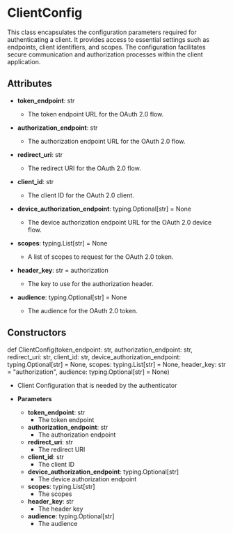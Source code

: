 # ClientConfig

This class encapsulates the configuration parameters required for authenticating a client. It provides access to essential settings such as endpoints, client identifiers, and scopes. The configuration facilitates secure communication and authorization processes within the client application.

## Attributes

- **token_endpoint**: str
  - The token endpoint URL for the OAuth 2.0 flow.

- **authorization_endpoint**: str
  - The authorization endpoint URL for the OAuth 2.0 flow.

- **redirect_uri**: str
  - The redirect URI for the OAuth 2.0 flow.

- **client_id**: str
  - The client ID for the OAuth 2.0 client.

- **device_authorization_endpoint**: typing.Optional[str] = None
  - The device authorization endpoint URL for the OAuth 2.0 device flow.

- **scopes**: typing.List[str] = None
  - A list of scopes to request for the OAuth 2.0 token.

- **header_key**: str = authorization
  - The key to use for the authorization header.

- **audience**: typing.Optional[str] = None
  - The audience for the OAuth 2.0 token.

## Constructors
def ClientConfig(token_endpoint: str, authorization_endpoint: str, redirect_uri: str, client_id: str, device_authorization_endpoint: typing.Optional[str] = None, scopes: typing.List[str] = None, header_key: str = &quot;authorization&quot;, audience: typing.Optional[str] = None)
-  Client Configuration that is needed by the authenticator
- **Parameters**

  - **token_endpoint**: str
    - The token endpoint
  - **authorization_endpoint**: str
    - The authorization endpoint
  - **redirect_uri**: str
    - The redirect URI
  - **client_id**: str
    - The client ID
  - **device_authorization_endpoint**: typing.Optional[str]
    - The device authorization endpoint
  - **scopes**: typing.List[str]
    - The scopes
  - **header_key**: str
    - The header key
  - **audience**: typing.Optional[str]
    - The audience



